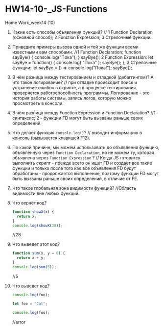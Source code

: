 # HW14-10-\_JS-Functions

Home Work_week14 (10)

1. Какие есть способы объявления функций?
   // 1 Function Declaration (основной способ);
   2 Function Expression;
   3 Стрелочные функции.

2. Приведите примеры вызова одной и той же функции всеми известными вам способами.
   //1 Function Declaration:
   function sayBye() {
   console.log("Пока");
   }
   sayBye();
   2 Function Expression:
   let sayBye = function() {
   console.log( "Пока" );
   sayBye();
   };
   3 Стрелочные функции:
   let sayBye = () => console.log("Пока!");
   sayBye();

3. В чём разница между тестированием и отладкой (дебаггингом)? А что такое логирование?
   // при отладке происходит поиск и устранение ошибок в скрипте, а в процессе тестирования проверяется работоспособность программы. Логирование - это история работы системы, запись логов, которую можно просмотреть в консоли.

4. В чём разница между Function Expression и Function Declaration?
   //1 - синтаксис; 2 - функции FD могут быть вызваны раньше своих определений.

5. Что делает функция `console.log()`?
   // выводит информацию в консоль (вызывается клавишей F12).

6. По какой причине, мы можем использовать до объявления функцию, объявленную через `Function Declaration`, но не можем ту, которая объявлена через `Function Expression` ?
   // Когда JS готовится выполнить скрипт - прежде всего он ищет FD и создает все такие функции и только после того как все объявления FD будут обработаны - продолжается выполнение, поэтому функции FD могут быть вызваны раньше своих определений, в отличие от FE.

7. Что такое глобальная зона видимости функций?
   //Область видимости вне любых функций.

8. Что вернёт код?

   ```jsx
   function showX(x) {
     return x;
   }
   console.log(showX(28));
   ```

   //28

9. Что выведет этот код?

   ```jsx
   function sum(x, y = 0) {
     return x + y;
   }
   console.log(sum(5));
   ```

   //5

10. Что выведет код?

    ```jsx
    console.log(foo);

    let foo = "Cat";

    console.log(foo);
    ```

    //error
